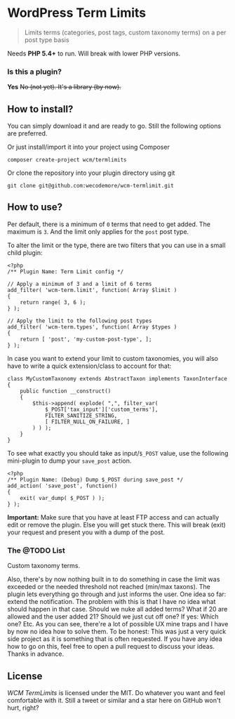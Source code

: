 # WordPress Term Limits

> Limits terms (categories, post tags, custom taxonomy terms) on a per post type basis

Needs **PHP 5.4+** to run. Will break with lower PHP versions.

### Is this a plugin?

**Yes** <strike>No (not yet). It's a library (by now).</strike>

## How to install?

You can simply download it and are ready to go. Still the following options are preferred.

Or just install/import it into your project using Composer

	composer create-project wcm/termlimits

Or clone the repository into your plugin directory using git

	git clone git@github.com:wecodemore/wcm-termlimit.git

## How to use?

Per default, there is a minimum of `0` terms that need to get added.
The maximum is `3`. And the limit only applies for the `post` post type.

To alter the limit or the type, there are two filters that you can use in
a small child plugin:

```
<?php
/** Plugin Name: Term Limit config */

// Apply a minimum of 3 and a limit of 6 terms
add_filter( 'wcm-term.limit', function( Array $limit )
{
    return range( 3, 6 );
} );

// Apply the limit to the following post types
add_filter( 'wcm-term.types', function( Array $types )
{
    return [ 'post', 'my-custom-post-type', ];
} );
```

In case you want to extend your limit to custom taxonomies, you will
also have to write a quick extension/class to account for that:

```
class MyCustomTaxonomy extends AbstractTaxon implements TaxonInterface
{
	public function __construct()
	{
		$this->append( explode( ",", filter_var(
			$_POST['tax_input']['custom_terms'],
			FILTER_SANITIZE_STRING,
			[ FILTER_NULL_ON_FAILURE, ]
		) ) );
	}
}
```

To see what exactly you should take as input/`$_POST` value, use
the following mini-plugin to dump your `save_post` action.

```
<?php
/** Plugin Name: (Debug) Dump $_POST during save_post */
add_action( 'save_post', function()
{
	exit( var_dump( $_POST ) );
} );
```

**Important:** Make sure that you have at least FTP access and can actually edit
or remove the plugin. Else you will get stuck there. This will break (exit) your
request and present you with a dump of the post.

### The @TODO List

Custom taxonomy terms.

Also, there's by now nothing built in to do something in case the limit was exceeded or the
needed threshold not reached (min/max taxons). The plugin lets everything go through
and just informs the user. One idea so far: extend the notification. The problem with this
is that I have no idea what should happen in that case. Should we nuke all added terms? What if
20 are allowed and the user added 21? Should we just cut off one? If yes: Which one? Etc.
As you can see, there're a lot of possible UX mine traps and I have by now no idea how to solve
them. To be honest: This was just a very quick side project as it is something that is often
requested. If you have any idea how to go on this, feel free to open a pull request to discuss
your ideas. Thanks in advance.

## License

_WCM TermLimits_ is licensed under the MIT. Do whatever you want and feel comfortable with it.
Still a tweet or similar and a star here on GitHub won't hurt, right?
